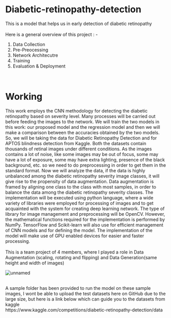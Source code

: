 # Diabetic-retinopathy-detection
This is a model that helps us in early detection of diabetic retinopathy<br><br>
Here is a general overview of this project : -
1) Data Collection
2) Pre-Preocessing
3) Network Architecutre
4) Training
5) Evaluation & Deployment
<br>

<h1>Working </h1>
This work employs the CNN methodology for detecting the diabetic retinopathy based on severity level. Many processes will be carried out before feeding the images to the network. 
We will train the two models in this work: our proposed model and the regression model and then we will make a comparison between the accuracies obtained by the two models.
So, we will be taking the data for Diabetic Retinopathy Detection and for APTOS blindness detection from Kaggle. Both the datasets contain thousands of retinal images under different conditions. As the images contains a lot of noise, like some images may be out of focus, some may have a lot of exposure, some may have extra lighting, presence of the black background, etc. so we need to do preprocessing in order to get them in the standard format. Now we will analyze the data, if the data is highly unbalanced among the diabetic retinopathy severity image classes, it will give rise to the propensity of data augmentation. Data augmentation is framed by aligning one class to the class with most samples, in order to balance the data among the diabetic retinopathy severity classes. The implementation will be executed using python language, where a wide variety of libraries were employed for processing of images and to get acquainted with the system for creating deep learning network. The type of library for image management and preprocessing will be OpenCV.
However, the mathematical functions required for the implementation is performed by NumPy. TensorFlow and Scikit-learn will also use for efficient management of CNN models and for defining the model. The implementation of the model will make use of GPU enabled devices for easier and faster processing.
<br><br>
This is a team project of 4 members, where I played a role in Data Augmentation (scaling, rotating and flipping) and Data Generation(same height and width of images)<br>

![unnamed](https://github.com/akshgarg10/Diabetic-retinopathy-detection/assets/104502015/6ec581e4-5a32-454e-bc32-38df99b2fac6)

<br>
A sample folder has been provided to run the model on these sample images, I wont be able to upload the test datasets here on GitHub due to the large size, but here is a link below which can guide you to the datasets from kaggle <br>
https://www.kaggle.com/competitions/diabetic-retinopathy-detection/data


